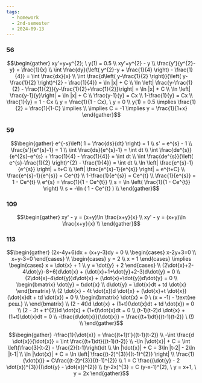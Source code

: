```yaml
---
tags:
  - homework
  - 2nd-semester
  - 2024-09-13
---
```

### 56

$$\begin{gather}
xy'+y=y^{2}; \ y(1) = 0.5 \\
xy'=y^{2} - y \\
\frac{y'}{y^{2}-y} = \frac{1}{x} \\
\int \frac{dy}{\left( y^{2}-y + \frac{1}{4} \right) - \frac{1}{4}} = \int \frac{dx}{x} \\
\int \frac{d\left( y-\frac{1}{2} \right)}{\left( y-\frac{1}{2} \right)^{2} - \frac{1}{4}} = \ln |x| + C \\
\ln \left| \frac{y-\frac{1}{2} - \frac{1}{2}}{y-\frac{1}{2}+\frac{1}{2}}\right| = \ln |x| + C \\
\ln \left| \frac{y-1}{y}\right| = \ln |x| + C \\
\frac{y-1}{y} = Cx \\
1-\frac{1}{y} = Cx \\
\frac{1}{y} = 1 - Cx \\
y = \frac{1}{1 - Cx}, \ y = 0 \\
y(1) = 0.5 \implies \frac{1}{2} = \frac{1}{1-C} \implies \\
\implies C = -1 \implies y = \frac{1}{1+x}
\end{gather}$$

### 59

$$\begin{gather}
e^{-s}\left( 1 + \frac{ds}{dt} \right) = 1 \\
s' = e^{s} - 1 \\
\frac{s'}{e^{s}-1} = 1 \\
\int \frac{ds}{e^{s}-1} = \int dt \\
\int \frac{de^{s}}{e^{2s}-e^{s} + \frac{1}{4} - \frac{1}{4}} = \int dt \\
\int \frac{de^{s}}{\left( e^{s}-\frac{1}{2} \right)^{2} - \frac{1}{4}} = \int dt \\
\ln \left| \frac{e^{s}-1}{e^{s}} \right| = t+C \\
\left| \frac{e^{s}-1}{e^{s}} \right| = e^{t+C} \\
\frac{e^{s}-1}{e^{s}}  = Ce^{t} \\
1-\frac{1}{e^{s}}  = Ce^{t} \\
\frac{1}{e^{s}}  = 1 - Ce^{t} \\
e^{s}  = \frac{1}{1 - Ce^{t}} \\
s  = \ln \left( \frac{1}{1 - Ce^{t}} \right)  \\
s  = -\ln ( 1 - Ce^{t} )  \\
\end{gather}$$

### 109

$$\begin{gather}
xy' - y = (x+y)\ln \frac{x+y}{x}  \\
xy' - y = (x+y)\ln \frac{x+y}{x} \\
\end{gather}$$

### 113

$$\begin{gather}
(2x-4y+6)dx + (x+y-3)dy = 0 \\
\begin{cases}
x-2y+3=0 \\
x+y-3=0
\end{cases} \\
\begin{cases}
y = 2 \\
x = 1
\end{cases} \implies \begin{cases}
x = \dot{x} + 1 \\
y = \dot{y} + 2
\end{cases} \\
(2\dot{x}+2-4\dot{y}-8+6)d\dot{x} + (\dot{x}+1+\dot{y}+2-3)d\dot{y} = 0 \\
(2\dot{x}-4\dot{y})d\dot{x} + (\dot{x}+\dot{y})d\dot{y} = 0 \\
\begin{bmatrix}
\dot{y} = t\dot{x} \\
d\dot{y} = \dot{x}dt + td \dot{x}
\end{bmatrix} \\
(2 \dot{x} - 4t \dot{x})d \dot{x} + (\dot{x}+t \dot{x})(\dot{x}dt + td \dot{x}) = 0 \\
\begin{bmatrix}
\dot{x} = 0 \ (x = -1) - \text{не реш.} \\
\end{bmatrix} \\
(2 - 4t)d \dot{x} + (1+t)(\dot{x}dt + td \dot{x}) = 0 \\
(2 - 3t + t^{2})d \dot{x} + (1+t)\dot{x}dt = 0 \\
(t-1)(t-2)d \dot{x} + (1+t)\dot{x}dt = 0 \\ 
-\frac{d\dot{x}}{\dot{x}} = \frac{(t+1)dt}{(t-1)(t-2)} \ (!) \\
\end{gather}$$

$$\begin{gather}
-\frac{1}{\dot{x}} = \frac{(t+1)t'}{(t-1)(t-2)} \\
-\int  \frac{d \dot{x}}{\dot{x}} = \int \frac{(t+1)dt}{(t-1)(t-2)} \\
-\ln |\dot{x}| + C = \int \left(\frac{3}{t-2} - \frac{2}{t-1}\right)dt \\
\ln |\dot{x}| + C = 3\ln |t-2| - 2\ln |t-1| \\
\ln |\dot{x}| + C = \ln \left| \frac{(t-2)^{3}}{(t-1)^{2}} \right| \\
\frac{1}{\dot{x}} = C\frac{(t-2)^{3}}{(t-1)^{2}} \\
1 = C \frac{(\dot{y} - 2 \dot{x})^{3}}{(\dot{y} - \dot{x})^{2}} \\
(y-2x)^{3} = C (y-x-1)^{2}, \ y = x+1, \ y = 2x
\end{gather}$$